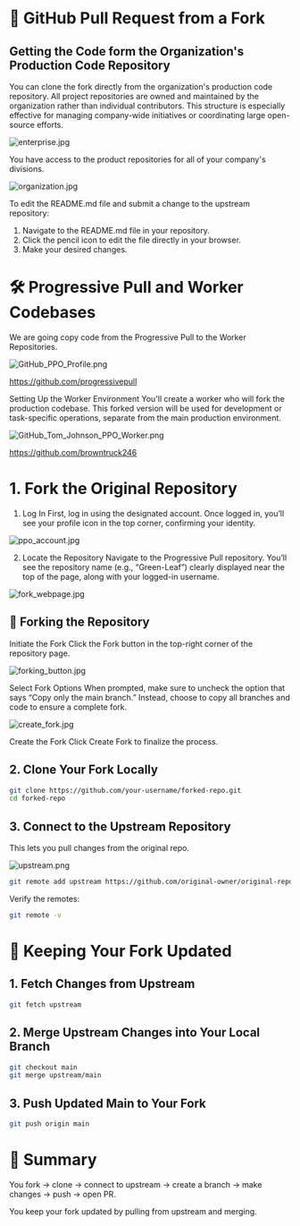# 🔁 GitHub Pull Request from a Fork

## Getting the Code form the Organization's Production Code Repository

You can clone the fork directly from the organization's production code repository. All project repositories are owned and maintained by the organization rather than individual contributors. This structure is especially effective for managing company-wide initiatives or coordinating large open-source efforts.

![enterprise.jpg](./../IMAGES_STEPS/Forking/enterprise.jpg)

You have access to the product repositories for all of your company's divisions.

![organization.jpg](./../IMAGES_STEPS/Forking/organizations.jpg)

To edit the README.md file and submit a change to the upstream repository:
1. Navigate to the README.md file in your repository.
2. Click the pencil icon to edit the file directly in your browser.
3. Make your desired changes.

# 🛠️ Progressive Pull and Worker Codebases
We are going copy code from the Progressive Pull to the Worker Repositories. 

![GitHub_PPO_Profile.png](./../IMAGES_STEPS/Forking/GitHub_PPO_Profile.png)

https://github.com/progressivepull

Setting Up the Worker Environment You'll create a worker who will fork the production codebase. This forked version will be used for development or task-specific operations, separate from the main production environment.

![GitHub_Tom_Johnson_PPO_Worker.png](./../IMAGES_STEPS/Forking/GitHub_Tom_Johnson_PPO_Worker.png)

https://github.com/browntruck246


# 1. Fork the Original Repository
1. Log In First, log in using the designated account. Once logged in, you’ll see your profile icon in the top corner, confirming your identity.

![ppo_account.jpg](./../IMAGES_STEPS/Forking/ppo_account.jpg)  

2. Locate the Repository Navigate to the Progressive Pull repository. You’ll see the repository name (e.g., “Green-Leaf”) clearly displayed near the top of the page, along with your logged-in username.

![fork_webpage.jpg](./../IMAGES_STEPS/Forking/fork_webpage.jpg)

## 🍴 Forking the Repository
Initiate the Fork Click the Fork button in the top-right corner of the repository page.

![forking_button.jpg](./../IMAGES_STEPS/Forking/forking_button.jpg)

Select Fork Options When prompted, make sure to uncheck the option that says “Copy only the main branch.” Instead, choose to copy all branches and code to ensure a complete fork.

![create_fork.jpg](./../IMAGES_STEPS/Forking/create_fork.jpg)

Create the Fork Click Create Fork to finalize the process.

## 2. Clone Your Fork Locally

``` bash
git clone https://github.com/your-username/forked-repo.git
cd forked-repo
```

## 3. Connect to the Upstream Repository
This lets you pull changes from the original repo.

![upstream.png](./../IMAGES_STEPS/Forking/upstream.png)

``` bash
git remote add upstream https://github.com/original-owner/original-repo.git
```

Verify the remotes:

``` bash
git remote -v
```

# 🔄 Keeping Your Fork Updated
## 1. Fetch Changes from Upstream

``` bash
git fetch upstream
```

## 2. Merge Upstream Changes into Your Local Branch
``` bash
git checkout main
git merge upstream/main
```

## 3. Push Updated Main to Your Fork
``` bash
git push origin main
```

# 🧠 Summary
You fork → clone → connect to upstream → create a branch → make changes → push → open PR.

You keep your fork updated by pulling from upstream and merging.
